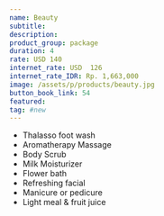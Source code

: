 ```yaml
---
name: Beauty
subtitle:
description:
product_group: package
duration: 4
rate: USD 140
internet_rate: USD  126
internet_rate_IDR: Rp. 1,663,000
image: /assets/p/products/beauty.jpg
button_book_link: 54
featured:
tag: #new
---
```


- Thalasso foot wash  
- Aromatherapy Massage  
- Body Scrub  
- Milk Moisturizer  
- Flower bath  
- Refreshing facial  
- Manicure or pedicure  
- Light meal & fruit juice  
